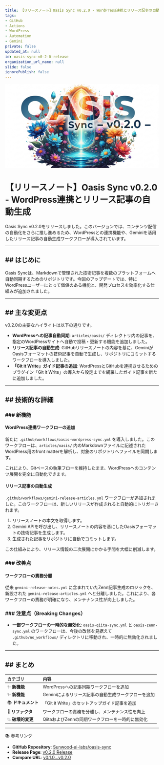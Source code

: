 ```yaml
---
title: 【リリースノート】Oasis Sync v0.2.0 - WordPress連携とリリース記事の自動生成
tags:
- GitHub
- Actions
- WordPress
- Automation
- Gemini
private: false
updated_at: null
id: oasis-sync-v0-2-0-release
organization_url_name: null
slide: false
ignorePublish: false
---
```


![imagen-4-ultra_2025-10-14T14-33-34-241Z_A_mesmerizing_and_vivid_digital_painting_featuring_1.png](https://raw.githubusercontent.com/Sunwood-ai-labs/oasis-sync/main/generated-images/release-v0.2.0-20251014_143214/imagen-4-ultra_2025-10-14T14-33-34-241Z_A_mesmerizing_and_vivid_digital_painting_featuring_1.png)

# 【リリースノート】Oasis Sync v0.2.0 - WordPress連携とリリース記事の自動生成

Oasis Sync v0.2.0をリリースしました。このバージョンでは、コンテンツ配信の自動化をさらに推し進めるため、WordPressとの連携機能や、Geminiを活用したリリース記事の自動生成ワークフローが導入されています。

---

## ## はじめに

Oasis Syncは、Markdownで管理された技術記事を複数のプラットフォームへ自動同期するためのリポジトリです。今回のアップデートでは、特にWordPressユーザーにとって価値のある機能と、開発プロセスを効率化する仕組みが追加されました。

---

## ## 主な変更点

v0.2.0の主要なハイライトは以下の通りです。

-   **WordPressへの記事自動同期**: `articles/oasis/` ディレクトリ内の記事を、指定のWordPressサイトへ自動で投稿・更新する機能を追加しました。
-   **リリース記事の自動生成**: GitHubリリースノートの内容を基に、GeminiがOasisフォーマットの技術記事を自動で生成し、リポジトリにコミットするワークフローを導入しました。
-   **「Git it Write」ガイド記事の追加**: WordPressとGitHubを連携させるためのプラグイン「Git it Write」の導入から設定までを網羅したガイド記事を新たに追加しました。

---

## ## 技術的な詳細

### ### 新機能

#### WordPress連携ワークフローの追加

新たに `.github/workflows/oasis-wordpress-sync.yml` を導入しました。このワークフローは、`articles/oasis/` 内のMarkdownファイルに記述されたWordPress用のfront matterを解析し、対象のリポジトリへファイルを同期します。

これにより、Gitベースの執筆フローを維持したまま、WordPressへのコンテンツ展開を完全に自動化できます。

#### リリース記事の自動生成

`.github/workflows/gemini-release-articles.yml` ワークフローが追加されました。このワークフローは、新しいリリースが作成されると自動的にトリガーされます。

1.  リリースノートの本文を取得します。
2.  Gemini APIを呼び出し、リリースノートの内容を基にしたOasisフォーマットの技術記事を生成します。
3.  生成された記事をリポジトリに自動でコミットします。

この仕組みにより、リリース情報の二次展開にかかる手間を大幅に削減します。

### ### 改善点

#### ワークフローの責務分離

従来 `gemini-release-notes.yml` に含まれていたZenn記事生成のロジックを、新設された `gemini-release-articles.yml` へと分離しました。これにより、各ワークフローの責務が明確になり、メンテナンス性が向上しました。

### ### 注意点（Breaking Changes）

-   **一部ワークフローの一時的な無効化**: `oasis-qiita-sync.yml` と `oasis-zenn-sync.yml` のワークフローは、今後の改修を見据えて `.github/no_workflows/` ディレクトリに移動され、一時的に無効化されました。

---

## ## まとめ

| カテゴリ | 内容 |
| :--- | :--- |
| ✨ **新機能** | WordPressへの記事同期ワークフローを追加 |
| ✨ **新機能** | Geminiによるリリース記事の自動生成ワークフローを追加 |
| 📚 **ドキュメント** | 「Git it Write」のセットアップガイド記事を追加 |
| 🔧 **リファクタ** | ワークフローの責務を分離し、メンテナンス性を向上 |
| 💥 **破壊的変更** | QiitaおよびZennの同期ワークフローを一時的に無効化 |

---

📚 参考リンク
-   **GitHub Repository**: [Sunwood-ai-labs/oasis-sync](https://github.com/Sunwood-ai-labs/oasis-sync)
-   **Release Page**: [v0.2.0 Release](https://github.com/Sunwood-ai-labs/oasis-sync/releases/tag/v0.2.0)
-   **Compare URL**: [v0.1.0...v0.2.0](https://github.com/Sunwood-ai-labs/oasis-sync/compare/v0.1.0...v0.2.0)

